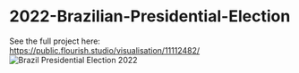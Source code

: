 # 2022-Brazilian-Presidential-Election
See the full project here: https://public.flourish.studio/visualisation/11112482/
![Brazil Presidential Election 2022](https://user-images.githubusercontent.com/7826007/188759979-bbf06c6d-da1f-4584-83b1-3375e0659f6f.png)
